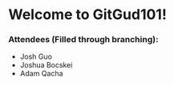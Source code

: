 # Welcome to GitGud101!

### Attendees (Filled through branching):
- Josh Guo
- Joshua Bocskei
- Adam Qacha
